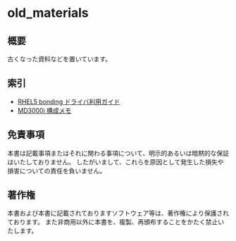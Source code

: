 # old_materials

## 概要
古くなった資料などを置いています。

## 索引
* [RHEL5 bonding ドライバ利用ガイド](bonding_guide_for_RHEL5.pdf)
* [MD3000i 構成メモ](configuration_fo_MD3000i.pdf)

## 免責事項
本書は記載事項またはそれに関わる事項について、明示的あるいは暗黙的な保証はいたしておりません。
したがいまして、これらを原因として発生した損失や損害についての責任を負いません。

## 著作権
本書および本書に記載されておりますソフトウェア等は、著作権により保護されております。
また非商用以外に本書を、複製、再頒布することをかたく禁止いたします。
